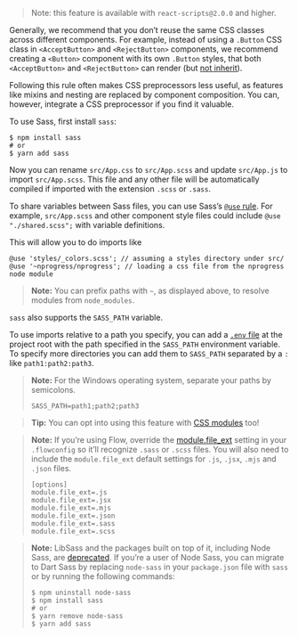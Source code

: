 > Note: this feature is available with `react-scripts@2.0.0` and higher.

Generally, we recommend that you don’t reuse the same CSS classes across different components. For example, instead of using a `.Button` CSS class in `<AcceptButton>` and `<RejectButton>` components, we recommend creating a `<Button>` component with its own `.Button` styles, that both `<AcceptButton>` and `<RejectButton>` can render (but [not inherit](https://facebook.github.io/react/docs/composition-vs-inheritance.html)).

Following this rule often makes CSS preprocessors less useful, as features like mixins and nesting are replaced by component composition. You can, however, integrate a CSS preprocessor if you find it valuable.

To use Sass, first install `sass`:

    $ npm install sass
    # or
    $ yarn add sass

Now you can rename `src/App.css` to `src/App.scss` and update `src/App.js` to import `src/App.scss`. This file and any other file will be automatically compiled if imported with the extension `.scss` or `.sass`.

To share variables between Sass files, you can use Sass’s [`@use` rule](https://sass-lang.com/documentation/at-rules/use). For example, `src/App.scss` and other component style files could include `@use "./shared.scss";` with variable definitions.

This will allow you to do imports like

    @use 'styles/_colors.scss'; // assuming a styles directory under src/
    @use '~nprogress/nprogress'; // loading a css file from the nprogress node module

> **Note:** You can prefix paths with `~`, as displayed above, to resolve modules from `node_modules`.

`sass` also supports the `SASS_PATH` variable.

To use imports relative to a path you specify, you can add a [`.env` file](https://github.com/facebook/create-react-app/blob/master/docusaurus/docs/adding-custom-environment-variables.md#adding-development-environment-variables-in-env) at the project root with the path specified in the `SASS_PATH` environment variable. To specify more directories you can add them to `SASS_PATH` separated by a `:` like `path1:path2:path3`.

> **Note:** For the Windows operating system, separate your paths by semicolons.
>
>     SASS_PATH=path1;path2;path3

> **Tip:** You can opt into using this feature with [CSS modules](adding-a-css-modules-stylesheet.md) too!

> **Note:** If you’re using Flow, override the [module.file_ext](https://flow.org/en/docs/config/options/#toc-module-file-ext-string) setting in your `.flowconfig` so it’ll recognize `.sass` or `.scss` files. You will also need to include the `module.file_ext` default settings for `.js`, `.jsx`, `.mjs` and `.json` files.
>
>     [options]
>     module.file_ext=.js
>     module.file_ext=.jsx
>     module.file_ext=.mjs
>     module.file_ext=.json
>     module.file_ext=.sass
>     module.file_ext=.scss

> **Note:** LibSass and the packages built on top of it, including Node Sass, are [deprecated](https://sass-lang.com/blog/libsass-is-deprecated). If you’re a user of Node Sass, you can migrate to Dart Sass by replacing `node-sass` in your `package.json` file with `sass` or by running the following commands:
>
>     $ npm uninstall node-sass
>     $ npm install sass
>     # or
>     $ yarn remove node-sass
>     $ yarn add sass
